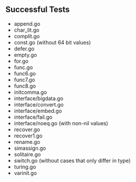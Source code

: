 Successful Tests
----------------

- append.go
- char_lit.go
- complit.go
- const.go (without 64 bit values)
- defer.go
- empty.go
- for.go
- func.go
- func6.go
- func7.go
- func8.go
- initcomma.go
- interface/bigdata.go
- interface/convert.go
- interface/embed.go
- interface/fail.go
- interface/noeq.go (with non-nil values)
- recover.go
- recover1.go
- rename.go
- simassign.go
- solitaire.go
- switch.go (without cases that only differ in type)
- turing.go
- varinit.go
